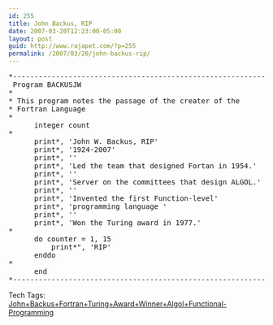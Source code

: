 ```yaml
---
id: 255
title: John Backus, RIP
date: 2007-03-20T12:23:00-05:00
layout: post
guid: http://www.rajapet.com/?p=255
permalink: /2007/03/20/john-backus-rip/
---
```

<pre>*--------------------------------------------------------------*<br />	Program BACKUSJW<br />*<br />* This program notes the passage of the creater of the<br />* Fortran Language<br />*<br />      integer count<br />*<br />      print*, 'John W. Backus, RIP'<br />      print*, '1924-2007'<br />      print*, ''<br />      print*, 'Led the team that designed Fortan in 1954.'<br />      print*, ''<br />      print*, 'Server on the committees that design ALGOL.'<br />      print*, ''<br />      print*, 'Invented the first Function-level'<br />      print*, 'programming language '<br />      print*, ''<br />      print*, 'Won the Turing award in 1977.'<br />*<br />      do counter = 1, 15<br />          print*", 'RIP'<br />      enddo<br />*<br />      end<br />*--------------------------------------------------------------*</pre>





<div>
  Tech Tags: <a href="http://technorati.com/tag/John+Backus+Fortran+Turing+Award+Winner+Algol+Functional-Programming" rel="tag">John+Backus+Fortran+Turing+Award+Winner+Algol+Functional-Programming</a>
</div>
